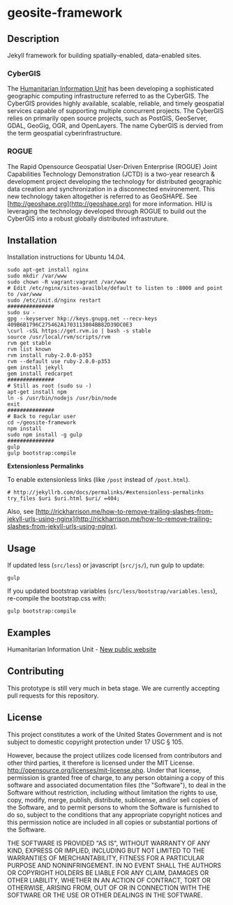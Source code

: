 geosite-framework
================

## Description

Jekyll framework for building spatially-enabled, data-enabled sites.

### CyberGIS
The [Humanitarian Information Unit](http://hiu-beta.state.gov) has been developing a sophisticated geographic computing infrastructure referred to as the CyberGIS. The CyberGIS provides highly available, scalable, reliable, and timely geospatial services capable of supporting multiple concurrent projects.  The CyberGIS relies on primarily open source projects, such as PostGIS, GeoServer, GDAL, GeoGig, OGR, and OpenLayers.  The name CyberGIS is dervied from the term geospatial cyberinfrastructure.

### ROGUE
The Rapid Opensource Geospatial User-Driven Enterprise (ROGUE) Joint Capabilities Technology Demonstration (JCTD) is a two-year research & development project developing the technology for distributed geographic data creation and synchronization in a disconnected environement.  This new technology taken altogether is referred to as GeoSHAPE.  See [http://geoshape.org](http://geoshape.org) for more information.  HIU is leveraging the technology developed through ROGUE to build out the CyberGIS into a robust globally distributed infrastruture.

## Installation

Installation instructions for Ubuntu 14.04.

```Shell
sudo apt-get install nginx
sudo mkdir /var/www
sudo chown -R vagrant:vagrant /var/www
# Edit /etc/nginx/sites-availble/default to listen to :8000 and point to /var/www
sudo /etc/init.d/nginx restart
###############
sudo su -
gpg --keyserver hkp://keys.gnupg.net --recv-keys 409B6B1796C275462A1703113804BB82D39DC0E3
\curl -sSL https://get.rvm.io | bash -s stable
source /usr/local/rvm/scripts/rvm
rvm get stable
rvm list known
rvm install ruby-2.0.0-p353
rvm --default use ruby-2.0.0-p353
gem install jekyll
gem install redcarpet
###############
# Still as root (sudo su -)
apt-get install npm
ln -s /usr/bin/nodejs /usr/bin/node
exit
###############
# Back to regular user
cd ~/geosite-framework
npm install
sudo npm install -g gulp
###############
gulp
gulp bootstrap:compile
```

**Extensionless Permalinks**

To enable extensionless links (like `/post` instead of `/post.html`).

```
# http://jekyllrb.com/docs/permalinks/#extensionless-permalinks
try_files $uri $uri.html $uri/ =404;
```

Also, see [http://rickharrison.me/how-to-remove-trailing-slashes-from-jekyll-urls-using-nginx](http://rickharrison.me/how-to-remove-trailing-slashes-from-jekyll-urls-using-nginx).

## Usage


If updated less (`src/less`) or javascript (`src/js/`), run gulp to update:

```
gulp
```

If you updated bootstrap variables (`src/less/bootstrap/variables.less`), re-compile the bootstrap.css with:

```
gulp bootstrap:compile
```

## Examples

Humanitarian Information Unit - [New public website](http://hiu-beta.state.gov)

## Contributing

This prototype is still very much in beta stage.  We are currently accepting pull requests for this repository.

## License
This project constitutes a work of the United States Government and is not subject to domestic copyright protection under 17 USC § 105.

However, because the project utilizes code licensed from contributors and other third parties, it therefore is licensed under the MIT License. http://opensource.org/licenses/mit-license.php. Under that license, permission is granted free of charge, to any person obtaining a copy of this software and associated documentation files (the "Software"), to deal in the Software without restriction, including without limitation the rights to use, copy, modify, merge, publish, distribute, sublicense, and/or sell copies of the Software, and to permit persons to whom the Software is furnished to do so, subject to the conditions that any appropriate copyright notices and this permission notice are included in all copies or substantial portions of the Software.

THE SOFTWARE IS PROVIDED "AS IS", WITHOUT WARRANTY OF ANY KIND, EXPRESS OR IMPLIED, INCLUDING BUT NOT LIMITED TO THE WARRANTIES OF MERCHANTABILITY, FITNESS FOR A PARTICULAR PURPOSE AND NONINFRINGEMENT. IN NO EVENT SHALL THE AUTHORS OR COPYRIGHT HOLDERS BE LIABLE FOR ANY CLAIM, DAMAGES OR OTHER LIABILITY, WHETHER IN AN ACTION OF CONTRACT, TORT OR OTHERWISE, ARISING FROM, OUT OF OR IN CONNECTION WITH THE SOFTWARE OR THE USE OR OTHER DEALINGS IN THE SOFTWARE.
